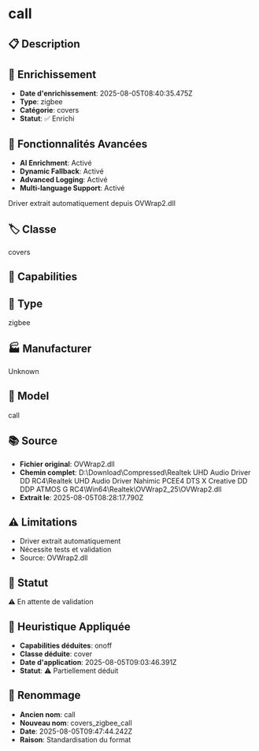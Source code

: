# call

## 📋 Description

## 🔧 Enrichissement
- **Date d'enrichissement**: 2025-08-05T08:40:35.475Z
- **Type**: zigbee
- **Catégorie**: covers
- **Statut**: ✅ Enrichi

## 🚀 Fonctionnalités Avancées
- **AI Enrichment**: Activé
- **Dynamic Fallback**: Activé
- **Advanced Logging**: Activé
- **Multi-language Support**: Activé

Driver extrait automatiquement depuis OVWrap2.dll

## 🏷️ Classe
covers

## 🔧 Capabilities


## 📡 Type
zigbee

## 🏭 Manufacturer
Unknown

## 📱 Model
call

## 📚 Source
- **Fichier original**: OVWrap2.dll
- **Chemin complet**: D:\Download\Compressed\Realtek UHD Audio Driver DD RC4\Realtek UHD Audio Driver Nahimic PCEE4 DTS X Creative DD DDP ATMOS G RC4\Win64\Realtek\OVWrap2_25\OVWrap2.dll
- **Extrait le**: 2025-08-05T08:28:17.790Z

## ⚠️ Limitations
- Driver extrait automatiquement
- Nécessite tests et validation
- Source: OVWrap2.dll

## 🚀 Statut
⚠️ En attente de validation

## 🧠 Heuristique Appliquée
- **Capabilities déduites**: onoff
- **Classe déduite**: cover
- **Date d'application**: 2025-08-05T09:03:46.391Z
- **Statut**: ⚠️ Partiellement déduit

## 🔄 Renommage
- **Ancien nom**: call
- **Nouveau nom**: covers_zigbee_call
- **Date**: 2025-08-05T09:47:44.242Z
- **Raison**: Standardisation du format
